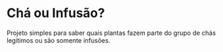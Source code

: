 # Chá ou Infusão?

Projeto simples para saber quais plantas fazem parte do grupo de chás legitimos ou são somente infusões.
